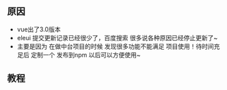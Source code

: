 <!--
 * @Description: 
 * @Version: 1.0
 * @Autor: liugx
 * @Date: 2020-10-21 10:49:59
 * @LastEditors: liugx
--> 
## 原因
+ vue出了3.0版本
+ eleui 提交更新记录已经很少了，百度搜索 很多说各种原因已经停止更新了~
+ 主要是因为 在做中台项目的时候 发现很多功能不能满足 项目使用！待时间充足后 定制一个 发布到npm 以后可以方便使用~
## 教程
